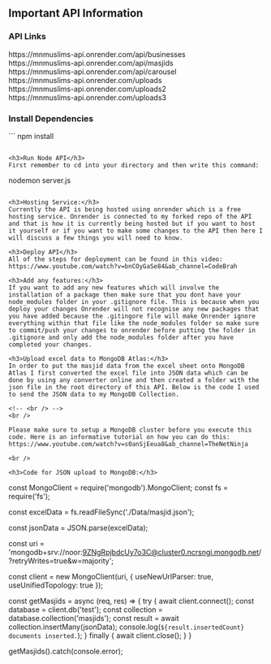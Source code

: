 <h2>Important API Information</h2>

<h3>API Links</h3>
<a>https://mnmuslims-api.onrender.com/api/businesses</a>
<br/>
<a>https://mnmuslims-api.onrender.com/api/masjids</a>
<br/>
<a>https://mnmuslims-api.onrender.com/api/carousel</a>
<br/>
<a>https://mnmuslims-api.onrender.com/uploads</a>
<br/>
<a>https://mnmuslims-api.onrender.com/uploads2</a>
<br/>
<a>https://mnmuslims-api.onrender.com/uploads3</a>

<h3>Install Dependencies</h3>
```
npm install

```

<h3>Run Node API</h3>
First remember to cd into your directory and then write this command:
```
nodemon server.js

```

<h3>Hosting Service:</h3>
Currently the API is being hosted using onrender which is a free hosting service. Onrender is connected to my forked repo of the API and that is how it is currently being hosted but if you want to host it yourself or if you want to make some changes to the API then here I will discuss a few things you will need to know.

<h3>Deploy API</h3>
All of the steps for deployment can be found in this video: https://www.youtube.com/watch?v=bnCOyGaSe84&ab_channel=CodeBrah

<h3>Add any features:</h3>
If you want to add any new features which will involve the installation of a package then make sure that you dont have your node_modules folder in your .gitignore file. This is because when you deploy your changes Onrender will not recognise any new packages that you have added because the .gitingore file will make Onrender ignore everything within that file like the node_modules folder so make sure to commit/push your changes to onrender before putting the folder in .gitignore and only add the node_modules folder after you have completed your changes.

<h3>Upload excel data to MongoDB Atlas:</h3>
In order to put the masjid data from the excel sheet onto MongoDB Atlas I first converted the excel file into JSON data which can be done by using any converter online and then created a folder with the json file in the root directory of this API. Below is the code I used to send the JSON data to my MongoDB Collection.

<!-- <br /> -->
<br />

Please make sure to setup a MongoDB cluster before you execute this code. Here is an informative tutorial on how you can do this: https://www.youtube.com/watch?v=s0anSjEeua8&ab_channel=TheNetNinja

<br />

<h3>Code for JSON upload to MongoDB:</h3>

```
const MongoClient = require('mongodb').MongoClient;
const fs = require('fs');

const excelData = fs.readFileSync('./Data/masjid.json');

const jsonData = JSON.parse(excelData);

const uri = 'mongodb+srv://noor:9ZNgRpjbdcUy7o3C@cluster0.ncrsngi.mongodb.net/?retryWrites=true&w=majority';

const client = new MongoClient(uri, { useNewUrlParser: true, useUnifiedTopology: true });

 const getMasjids = async (req, res) => {
     try {
     await client.connect();
     const database = client.db('test');
     const collection = database.collection('masjids');
     const result = await collection.insertMany(jsonData);
     console.log(`${result.insertedCount} documents inserted.`);
   } finally {
     await client.close();
   }
 }

 getMasjids().catch(console.error);

```